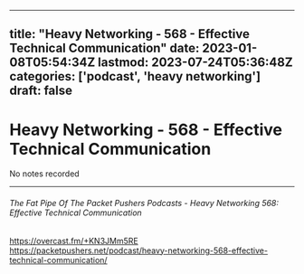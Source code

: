 
---
title: "Heavy Networking - 568 - Effective Technical Communication"
date: 2023-01-08T05:54:34Z
lastmod: 2023-07-24T05:36:48Z
categories: ['podcast', 'heavy networking']
draft: false
---


# Heavy Networking - 568 - Effective Technical Communication

No notes recorded

- - -
###### The Fat Pipe Of The Packet Pushers Podcasts - Heavy Networking 568: Effective Technical Communication

https://overcast.fm/+KN3JMm5RE  
https://packetpushers.net/podcast/heavy-networking-568-effective-technical-communication/

<!-- #public #podcast #heavy networking# -->

<!-- {BearID:7CF4C442-45DB-48C8-9673-40B5C0C18F84-28016-00002D97D8235062} -->
